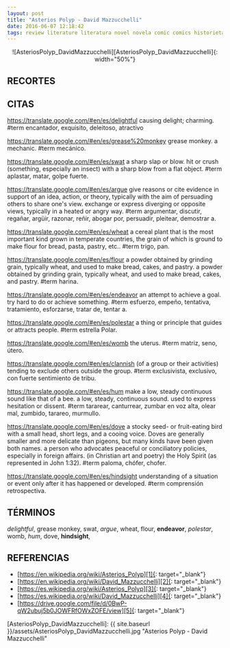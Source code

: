 ```yaml
---
layout: post
title: "Asterios Polyp - David Mazzucchelli"
date: 2016-06-07 12:18:42
tags: review literature literatura novel novela comic comics historieta historietas "novela gráfica" "graphic novel" "Asterios Polyp - David Mazzucchelli" "Asterios Polyp" "David Mazzucchelli" AsteriosPolyp_DavidMazzucchelli AsteriosPolyp DavidMazzucchelli
---
```




<div style="text-align:center" markdown="1">
![AsteriosPolyp_DavidMazzucchelli][AsteriosPolyp_DavidMazzucchelli]{: width="50%"}
</div>



## RECORTES



## CITAS
https://translate.google.com/#en/es/delightful causing delight; charming. #term encantador, exquisito, deleitoso, atractivo

https://translate.google.com/#en/es/grease%20monkey grease monkey. a mechanic. #term mecánico.

https://translate.google.com/#en/es/swat a sharp slap or blow. hit or crush (something, especially an insect) with a sharp blow from a flat object. #term aplastar, matar, golpe fuerte.

https://translate.google.com/#en/es/argue give reasons or cite evidence in support of an idea, action, or theory, typically with the aim of persuading others to share one's view. exchange or express diverging or opposite views, typically in a heated or angry way. #term argumentar, discutir, regañar, argüir, razonar, reñir, abogar por, persuadir, pleitear, demostrar a.

https://translate.google.com/#en/es/wheat a cereal plant that is the most important kind grown in temperate countries, the grain of which is ground to make flour for bread, pasta, pastry, etc.. #term trigo, pan.

https://translate.google.com/#en/es/flour a powder obtained by grinding grain, typically wheat, and used to make bread, cakes, and pastry. a powder obtained by grinding grain, typically wheat, and used to make bread, cakes, and pastry. #term harina.

https://translate.google.com/#en/es/endeavor an attempt to achieve a goal. try hard to do or achieve something. #term esfuerzo, empeño, tentativa, tratamiento, esforzarse, tratar de, tentar a.

https://translate.google.com/#en/es/polestar a thing or principle that guides or attracts people. #term estrella Polar.

https://translate.google.com/#en/es/womb the uterus. #term matriz, seno, útero.

https://translate.google.com/#en/es/clannish (of a group or their activities) tending to exclude others outside the group. #term exclusivista, exclusivo, con fuerte sentimiento de tribu.

https://translate.google.com/#en/es/hum make a low, steady continuous sound like that of a bee. a low, steady, continuous sound. used to express hesitation or dissent. #term tararear, canturrear, zumbar en voz alta, olear mal, zumbido, tarareo, murmullo.

https://translate.google.com/#en/es/dove a stocky seed- or fruit-eating bird with a small head, short legs, and a cooing voice. Doves are generally smaller and more delicate than pigeons, but many kinds have been given both names. a person who advocates peaceful or conciliatory policies, especially in foreign affairs. (in Christian art and poetry) the Holy Spirit (as represented in John 1:32). #term paloma, chófer, chofer.

https://translate.google.com/#en/es/hindsight understanding of a situation or event only after it has happened or developed. #term comprensión retrospectiva.



## TÉRMINOS
*delightful*, grease monkey, swat, *argue*, wheat, flour, **endeavor**, *polestar*, womb, *hum*, dove, **hindsight**,



## REFERENCIAS
* [https://en.wikipedia.org/wiki/Asterios_Polyp][1]{: target="_blank"}
* [https://en.wikipedia.org/wiki/David_Mazzucchelli][2]{: target="_blank"}
* [https://es.wikipedia.org/wiki/Asterios_Polyp][3]{: target="_blank"}
* [https://es.wikipedia.org/wiki/David_Mazzucchelli][4]{: target="_blank"}
* [https://drive.google.com/file/d/0BwP-qW2ubuj5b0JOWFRfOWxZOFE/view][5]{: target="_blank"}



[1]: https://en.wikipedia.org/wiki/Asterios_Polyp
[2]: https://en.wikipedia.org/wiki/David_Mazzucchelli
[3]: https://es.wikipedia.org/wiki/Asterios_Polyp
[4]: https://es.wikipedia.org/wiki/David_Mazzucchelli
[5]: https://drive.google.com/file/d/0BwP-qW2ubuj5b0JOWFRfOWxZOFE/view



[AsteriosPolyp_DavidMazzucchelli]: {{ site.baseurl }}/assets/AsteriosPolyp_DavidMazzucchelli.jpg "Asterios Polyp - David Mazzucchelli"
